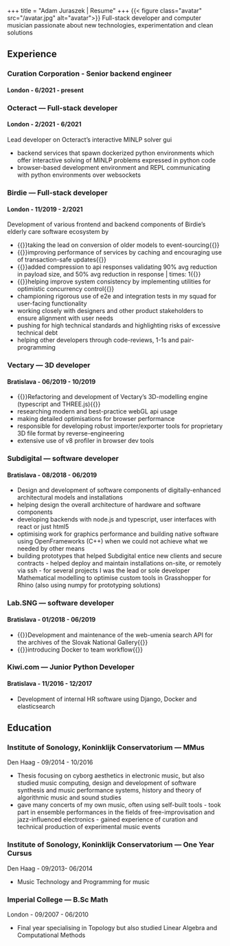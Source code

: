 +++
title = "Adam Juraszek | Resume"
+++
{{< figure class="avatar" src="/avatar.jpg" alt="avatar">}}
Full-stack developer and computer musician passionate about new technologies, experimentation and clean solutions


## Experience
### Curation Corporation - Senior backend engineer
#### London - 6/2021 - present

### Octeract — Full-stack developer
#### London - 2/2021 - 6/2021 
Lead developer on Octeract’s interactive MINLP solver gui 
- backend services that spawn dockerized python environments which offer interactive solving of MINLP problems expressed in python code
- browser-based development environment and REPL communicating with python environments over websockets

### Birdie — Full-stack developer
#### London - 11/2019 - 2/2021
Development of various frontend and backend components of Birdie’s elderly care software ecosystem by 
- {{<kwt keywords="typescript nestjs">}}taking the lead on conversion of older models to event-sourcing{{</kwt>}}
- {{<kwt keywords="typescript nestjs">}}improving performance of services by caching and encouraging use of transaction-safe updates{{</kwt>}}
- {{<kwt keywords="aws">}}added compression to api responses validating 90% avg reduction in payload size, and 50% avg reduction in response | times: 1{{</kwt>}}
- {{<kwt keywords="typescript nestjs">}}helping improve system consistency by implementing utilities for optimistic concurrency control{{</kwt>}}
- championing rigorous use of e2e and integration tests in my squad for user-facing functionality
- working closely with designers and other product stakeholders to ensure alignment with user needs
- pushing for high technical standards and highlighting risks of excessive technical debt
- helping other developers through code-reviews, 1-1s and pair-programming

### Vectary — 3D developer
#### Bratislava - 06/2019 - 10/2019
- {{<kwt keywords="threejs typescript">}}Refactoring and development of Vectary’s 3D-modelling engine (typescript and THREE.js){{</kwt>}}
- researching modern and best-practice webGL api usage
- making detailed optimisations for browser performance
- responsible for developing robust importer/exporter tools for proprietary 3D file format by reverse-engineering
- extensive use of v8 profiler in browser dev tools

### Subdigital — software developer
#### Bratislava - 08/2018 - 06/2019
- Design and development of software components of digitally-enhanced architectural models and installations
- helping design the overall architecture of hardware and software components
- developing backends with node.js and typescript, user interfaces with react or just html5
- optimising work for graphics performance and building native software using OpenFrameworks (C++) when we could not achieve what we needed by other means
- building prototypes that helped Subdigital entice new clients and secure contracts - helped deploy and maintain installations on-site, or remotely via ssh - for several projects I was the lead or sole developer
Mathematical modelling to optimise custom tools in Grasshopper for Rhino (also using numpy for prototyping solutions)

### Lab.SNG — software developer
#### Bratislava - 01/2018 - 06/2019
- {{<kwt keywords="elasticsearch">}}Development and maintenance of the web-umenia search API for the archives of the Slovak National Gallery{{</kwt>}}
- {{<kwt keywords="docker">}}introducing Docker to team workflow{{</kwt>}}

### Kiwi.com — Junior Python Developer
#### Bratislava -  11/2016 - 12/2017
- Development of internal HR software using Django, Docker and elasticsearch

## Education 
### Institute of Sonology, Koninklijk Conservatorium — MMus 
Den Haag - 09/2014 - 10/2016
- Thesis focusing on cyborg aesthetics in electronic music, but also studied music computing, design and development of software synthesis and music performance systems, history and theory of algorithmic music and sound studies
- gave many concerts of my own music, often using self-built tools - took part in ensemble performances in the fields of free-improvisation and jazz-influenced electronics - gained experience of  curation and technical production of experimental music events

### Institute of Sonology, Koninklijk Conservatorium — One Year Cursus 
Den Haag - 09/2013- 06/2014
- Music Technology and Programming for music

### Imperial College — B.Sc Math
London - 09/2007 - 06/2010
- Final year specialising in Topology but also studied Linear Algebra and Computational Methods
